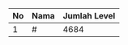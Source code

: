| No | Nama            | Jumlah Level |
|----|-----------------|--------------|
| 1  | #    |    4684        |
